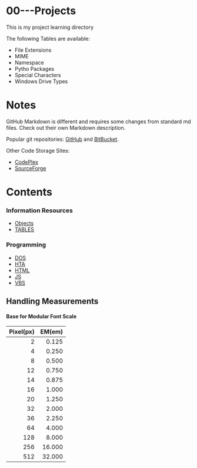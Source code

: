 # 00---Projects
This is my project learning directory

The following Tables are available:
  - File Extensions
  - MIME
  - Namespace
  - Pytho Packages
  - Special Characters
  - Windows Drive Types

# Notes

GitHub Markdown is different and requires some changes from standard md files. Check out their own Markdown description.

Popular git repositories: [GitHub](https://github.com/) and [BitBucket](https://bitbucket.org/). 

Other Code Storage Sites:
- [CodePlex](https://www.CodePlex.com/)
- [SourceForge](http://www.sourceforge.net/)

# Contents

### Information Resources
- [Objects](https://github.com/MrMikey59/00---Projects/tree/master/Objects)
- [TABLES](https://github.com/MrMikey59/00---Projects/tree/master/Tables) 

### Programming 
- [DOS](https://github.com/MrMikey59/00---Projects/tree/master/DOS)
- [HTA](https://github.com/MrMikey59/00---Projects/tree/master/HTA)
- [HTML](https://github.com/MrMikey59/00---Projects/tree/master/HTML)
- [JS](https://github.com/MrMikey59/00---Projects/tree/master/JS)
- [VBS](https://github.com/MrMikey59/00---Projects/tree/master/VBS)

## Handling Measurements

#### Base for Modular Font Scale
| Pixel(px) | EM(em) |  
| --:| --: |  
| 2 | 0.125 |  
| 4 | 0.250 |  
| 8 | 0.500 |  
| 12 | 0.750 |  
| 14 | 0.875 |  
| 16 | 1.000 |  
| 20 | 1.250 |  
| 32 | 2.000 |  
| 36 | 2.250 |  
| 64 | 4.000 |  
| 128 | 8.000 |  
| 256 | 16.000 |  
| 512 | 32.000 |  

